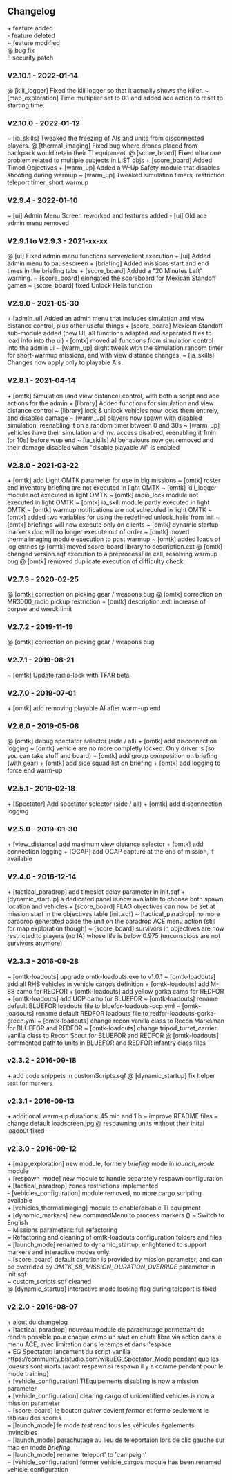 ## Changelog


\+ feature added  
\- feature deleted  
~ feature modified  
@ bug fix  
!! security patch

### V2.10.1 - 2022-01-14
@ [kill_logger] Fixed the kill logger so that it actually shows the killer.
~ [map_exploration] Time multiplier set to 0.1 and added ace action to reset to starting time. 

### V2.10.0 - 2022-01-12
~ [ia_skills] Tweaked the freezing of AIs and units from disconnected players.
@ [thermal_imaging] Fixed bug where drones placed from backpack would retain their TI equipment.
@ [score_board] Fixed ultra rare problem related to multiple subjects in LIST objs 
\+ [score_board] Added Timed Objectives 
\+ [warm_up] Added a W-Up Safety module that disables shooting during warmup
~ [warm_up] Tweaked simulation timers, restriction teleport timer, short warmup

### V2.9.4 - 2022-01-10
~ [ui] Admin Menu Screen reworked and features added
\- [ui] Old ace admin menu removed

### V2.9.1 to V2.9.3 - 2021-xx-xx
@ [ui] Fixed admin menu functions server/client execution
\+ [ui] Added admin menu to pausescreen
\+ [briefing] Added missions start and end times in the briefing tabs
\+ [score_board] Added a "20 Minutes Left" warning.
~ [score_board] elongated the scoreboard for Mexican Standoff games 
~ [score_board] fixed Unlock Helis function

### V2.9.0 - 2021-05-30
\+ [admin_ui] Added an admin menu that includes simulation and view distance control, plus other useful things
\+ [score_board] Mexican Standoff sub-module added (new UI, all functions adapted and separated files to load info into the ui)
\- [omtk] moved all functions from simulation control into the admin ui
~ [warm_up] slight tweak with the simulation random timer for short-warmup missions, and with view distance changes.
~ [ia_skills] Changes now apply only to playable AIs.

### V2.8.1 - 2021-04-14
\+ [omtk] Simulation (and view distance) control, with both a script and ace actions for the admin
\+ [library] Added functions for simulation and view distance control
~ [library] lock & unlock vehicles now locks them entirely, and disables damage
~ [warm_up] players now spawn with disabled simulation, reenabling it on a random timer btween 0 and 30s
~ [warm_up] vehicles have their simulation and inv. access disabled, reenabling it 1min (or 10s) before wup end
~ [ia_skills] AI behaviours now get removed and their damage disabled when "disable playable AI" is enabled

### V2.8.0 - 2021-03-22
\+ [omtk] add Light OMTK parameter for use in big missions
~ [omtk] roster and inventory briefing are not executed in light OMTK
~ [omtk] kill_logger module not executed in light OMTK
~ [omtk] radio_lock module not executed in light OMTK
~ [omtk] ia_skill module partly executed in light OMTK
~ [omtk] warmup notifications are not scheduled in light OMTK
~ [omtk] added two variables for using the redefined unlock_helis from init
~ [omtk] briefings will now execute only on clients
~ [omtk] dynamic startup markers doc will no longer execute out of order
~ [omtk] moved thermalimaging module execution to post warmup 
~ [omtk] added loads of log entries
@ [omtk] moved score_board library to description.ext
@ [omtk] changed version.sqf execution to a preprocessFile call, resolving warmup bug
@ [omtk] removed duplicate execution of difficulty check

### V2.7.3 - 2020-02-25
@ [omtk] correction on picking gear / weapons bug
@ [omtk] correction on MR3000_radio pickup restriction
\+ [omtk] description.ext: increase of corpse and wreck limit

### V2.7.2 - 2019-11-19
@ [omtk] correction on picking gear / weapons bug

### V2.7.1 - 2019-08-21
~ [omtk] Update radio-lock with TFAR beta

### V2.7.0 - 2019-07-01
\+ [omtk] add removing playable AI after warm-up end

### V2.6.0 - 2019-05-08
\@ [omtk] debug spectator selector (side / all)
\+ [omtk] add disconnection logging
\~ [omtk] vehicle are no more completly locked. Only driver is (so you can take stuff and board)
\+ [omtk] add group composition on briefing (with gear)
\+ [omtk] add side squad list on briefing
\+ [omtk] add logging to force end warm-up

### V2.5.1 - 2019-02-18
\+ [Spectator] Add spectator selector (side / all)
\+ [omtk] add disconnection logging

### V2.5.0 - 2019-01-30
\+ [view_distance] add maximum view distance selector
\+ [omtk] add connection logging
\+ [OCAP] add OCAP capture at the end of mission, if available


### V2.4.0 - 2016-12-14
\+ [tactical_paradrop] add timeslot delay parameter in init.sqf
\+ [dynamic_startup] a dedicated panel is now available to choose both spawn location and vehicles
\+ [score_board] FLAG objectives can now be set at mission start in the objectives table (init.sqf)
~ [tactical_paradrop] no more paradrop generated aside the unit on the paradrop ACE menu action (still for map exploration though)
~ [score_board] survivors in objectives are now restricted to players (no IA) whose life is below 0.975 (unconscious are not survivors anymore)

### V2.3.3 - 2016-09-28
~ [omtk-loadouts] upgrade omtk-loadouts.exe to v1.0.1
~ [omtk-loadouts] add all RHS vehicles in vehicle cargos definition
\+ [omtk-loadouts] add M-88 camo for REDFOR
\+ [omtk-loadouts] add yellow gorka camo for REDFOR
\+ [omtk-loadouts] add UCP camo for BLUEFOR
~ [omtk-loadouts] rename default BLUEFOR loadouts file to bluefor-loadouts-ocp.yml
~ [omtk-loadouts] rename default REDFOR loadouts file to redfor-loadouts-gorka-green.yml
~ [omtk-loadouts] change recon vanilla class to Recon Marksman for BLUEFOR and REDFOR
~ [omtk-loadouts] change tripod_turret_carrier vanilla class to Recon Scout for BLUEFOR and REDFOR
@ [omtk-loadouts] commented path to units in BLUEFOR and REDFOR infantry class files

### v2.3.2 - 2016-09-18
\+ add code snippets in customScripts.sqf
@ [dynamic_startup] fix helper text for markers

### v2.3.1 - 2016-09-13
\+ additional warm-up durations: 45 min and 1 h
~ improve README files
~ change default loadscreen.jpg
@ respawning units without their inital loadout fixed

### v2.3.0 - 2016-09-12
\+ [map_exploration] new module, formely _briefing_ mode in *launch_mode* module  
\+ [respawn_mode] new module to handle separately respawn configuration  
\+ [tactical_paradrop] zones restrictions implemented  
\- [vehicles_configuration] module removed, no more cargo scripting available  
\+ [vehicles_thermalimaging] module to enable/disable TI equipment  
\+ [dynamic_markers] new commandMenu to process markers ()
~ Switch to English  
~ Missions parameters: full refactoring  
~ Refactoring and cleaning of omtk-loadouts configuration folders and files  
~ [launch_mode] renamed to dynamic_startup, enlightened to support markers and interactive modes only.  
~ [score_board] default duration is provided by mission parameter, and can be overrided by *OMTK_SB_MISSION_DURATION_OVERRIDE* parameter in init.sqf  
~ custom_scripts.sqf cleaned  
@ [dynamic_startup] interactive mode loosing flag during teleport is fixed  

### v2.2.0 - 2016-08-07
\+ ajout du changelog  
\+ [tactical_paradrop] nouveau module de parachutage permettant de rendre possible pour chaque camp un saut en chute libre via action dans le menu ACE, avec limitation dans le temps et dans l'espace  
\+ EG Spectator: lancement du script vanilla https://community.bistudio.com/wiki/EG_Spectator_Mode pendant que les joueurs sont morts (avant respawn si respawn il y a comme pendant pour le mode training)  
\+ [vehicle_configuration] TIEquipements disabling is now a mission parameter  
\+ [vehicle_configuration] clearing cargo of unidentified vehicles is now a mission parameter  
~ [score_board] le bouton *quitter* devient *fermer* et ferme seulement le tableau des scores  
~ [launch_mode] le mode *test* rend tous les véhicules égalements invincibles  
~ [launch_mode] parachutage au lieu de téléportaion lors de clic gauche sur map en mode *briefing*  
~ [launch_mode] rename 'teleport' to 'campaign'  
~ [vehicle_configuration] former vehicle_cargos module has been renamed vehicle_configuration  
